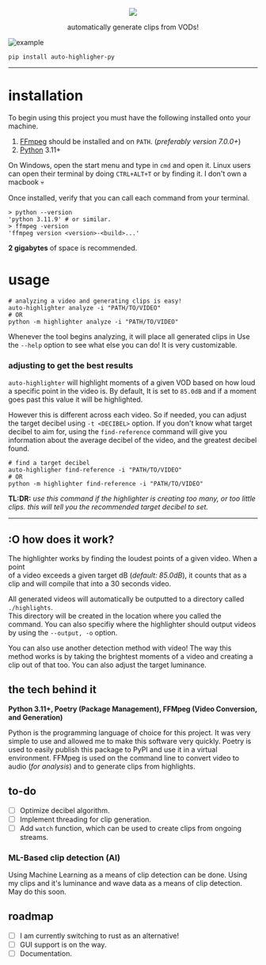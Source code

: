 <p align="center">
    <img align="center" src="https://i.ibb.co/bJ1svtq/simplified-icon.png">
</p>

<p align="center">
    automatically generate clips from VODs!
</p>

![example](https://i.postimg.cc/yNd9GXKf/Animation.gif)

```commandline
pip install auto-highligher-py
```

----

# installation

To begin using this project you must have the following installed
onto your machine.

1. [FFmpeg](https://www.ffmpeg.org/download.html) should be installed and on `PATH`. (*preferably version 7.0.0+*)
2. [Python](https://www.python.org/downloads/release/python-31110/) 3.11+

On Windows, open the start menu and type in `cmd` and open it.
Linux users can open their terminal by doing `CTRL+ALT+T` or by finding it.
I don't own a macbook 💀

Once installed, verify that you can call each command from
your terminal.

```shell
> python --version 
'python 3.11.9' # or similar.
> ffmpeg -version
'ffmpeg version <version>-<build>...'
```

**2 gigabytes** of space is recommended.

# usage

```shell
# analyzing a video and generating clips is easy!
auto-highlighter analyze -i "PATH/TO/VIDEO" 
# OR
python -m highlighter analyze -i "PATH/TO/VIDEO"
```

Whenever the tool begins analyzing, it will place all generated clips in Use the `--help` option to see what else you
can do! It is very customizable.

### adjusting to get the best results

`auto-highlighter` will highlight moments of a given VOD based on how loud a specific point in the video is. By default, It is set to `85.0dB` and if a moment goes past this value it will be highlighted.  

However this is different across each video. So if needed, you can adjust the target decibel using `-t <DECIBEL>` option. If you don't know what target decibel to aim for, using the `find-reference` command will give you information about the average decibel of the video, and the greatest decibel found.

```shell
# find a target decibel
auto-highligher find-reference -i "PATH/TO/VIDEO"
# OR
python -m highlighter find-reference -i "PATH/TO/VIDEO"
```

**TL:DR:** *use this command if the highlighter is creating too many, or too little clips. this will tell you the recommended target decibel to set.*

---

## :O how does it work?

The highlighter works by finding the loudest points of a given video. When a point  
of a video exceeds a given target dB (*default: 85.0dB*), it counts that as a  
clip and will compile that into a 30 seconds video.  

All generated videos will automatically be outputted to a directory called `./highlights`.  
This directory will be created in the location where you called the command. You can
also specifiy where the highlighter should output videos by using the `--output, -o` option.

You can also use another detection method with video! The way this method works is by
taking the brightest moments of a video and creating a clip out of that too. You can
also adjust the target luminance.

## the tech behind it

**Python 3.11+, Poetry (Package Management), FFMpeg (Video Conversion, and Generation)**

Python is the programming language of choice for this project. It was very simple
to use and allowed me to make this software very quickly. Poetry is used to easily
publish this package to PyPI and use it in a virtual environment. FFMpeg is used
on the command line to convert video to audio (*for analysis*) and to generate
clips from highlights.

## to-do

- [ ] Optimize decibel algorithm.
- [ ] Implement threading for clip generation.
- [ ] Add `watch` function, which can be used to create clips from ongoing streams.

### ML-Based clip detection (AI)

Using Machine Learning as a means of clip detection can be done. Using my clips and it's luminance and wave data as a means of clip detection. May do this soon.

## roadmap

- [ ] I am currently switching to rust as an alternative!
- [ ] GUI support is on the way.
- [ ] Documentation.
